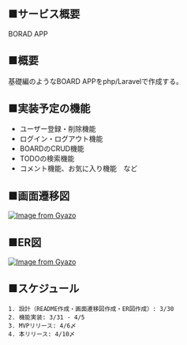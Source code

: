 ## ■サービス概要
BORAD APP

## ■概要
基礎編のようなBOARD APPをphp/Laravelで作成する。

## ■実装予定の機能
 - ユーザー登録・削除機能
 - ログイン・ログアウト機能
 - BOARDのCRUD機能
 - TODOの検索機能
 - コメント機能、お気に入り機能　など

## ■画面遷移図
[![Image from Gyazo](https://i.gyazo.com/91a58f944b7266916da4734e44b2b305.png)](https://gyazo.com/91a58f944b7266916da4734e44b2b305)

## ■ER図
[![Image from Gyazo](https://i.gyazo.com/92947a24a53c7061a24c059d939f9fae.png)](https://gyazo.com/92947a24a53c7061a24c059d939f9fae)

## ■スケジュール

```
1. 設計（README作成・画面遷移図作成・ER図作成）: 3/30
2. 機能実装: 3/31 - 4/5
3. MVPリリース: 4/6〆
4. 本リリース: 4/10〆
```
